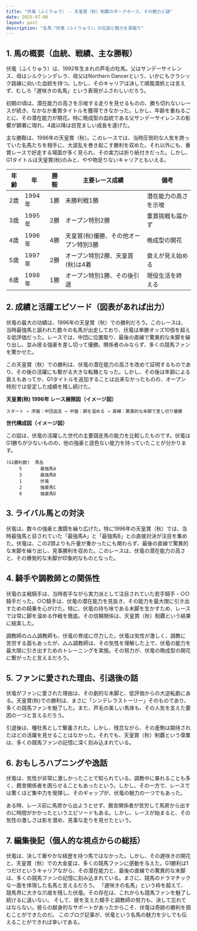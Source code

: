 ```yaml
---
title: "伏竜（ふくりゅう） - 天皇賞（秋）制覇のダークホース、その魅力と謎"
date: 2025-07-06
layout: post
description: "名馬『伏竜（ふくりゅう）』の伝説と魅力を深堀り"
---
```


## 1. 馬の概要（血統、戦績、主な勝鞍）

伏竜（ふくりゅう）は、1992年生まれの芦毛の牡馬。父はサンデーサイレンス、母はシルクシンデレラ、母父はNorthern Dancerという、いかにもクラシック路線に向いた血統を持つ。しかし、そのキャリアは決して順風満帆とは言えず、むしろ「遅咲きの名馬」という表現がふさわしいだろう。

初期の頃は、潜在能力の高さを示唆する走りを見せるものの、勝ち切れないレースが続き、なかなか重賞タイトルを獲得できなかった。しかし、年齢を重ねるごとに、その潜在能力が開花。特に晩成型の血統である父サンデーサイレンスの影響が顕著に現れ、4歳以降は目覚ましい成長を遂げた。

主な勝鞍は、1996年の天皇賞（秋）。このレースでは、当時圧倒的な人気を誇っていた名馬たちを相手に、大波乱を巻き起こす勝利を収めた。それ以外にも、重賞レースで好走する場面が多く見られ、その実力は折り紙付きだった。しかし、G1タイトルは天皇賞(秋)のみと、やや物足りないキャリアともいえる。


| 年齢 | 年 | 勝鞍 | 主要レース成績 | 備考 |
|---|---|---|---|---|
| 2歳 | 1994年 | 1勝 |  未勝利戦1勝 |  潜在能力の高さを示唆 |
| 3歳 | 1995年 | 2勝 |  オープン特別2勝 |  重賞挑戦も届かず |
| 4歳 | 1996年 | 4勝 | 天皇賞(秋)優勝、その他オープン特別3勝 |  晩成型の開花 |
| 5歳 | 1997年 | 2勝 |  オープン特別2勝、天皇賞(秋)は4着 |  衰えが見え始める |
| 6歳 | 1998年 | 1勝 |  オープン特別1勝、その後引退 |  現役生活を終える |


## 2. 成績と活躍エピソード（図表があれば出力）

伏竜の最大の功績は、1996年の天皇賞（秋）での勝利だろう。このレースは、当時最強馬と謳われた数々の名馬が出走しており、伏竜は単勝オッズ10倍を超える低評価だった。レースでは、中団に位置取り、最後の直線で驚異的な末脚を繰り出し、並み居る強豪を差し切って優勝。関係者のみならず、多くの競馬ファンを驚かせた。

この天皇賞（秋）での勝利は、伏竜の潜在能力の高さを改めて証明するものであり、その後の活躍にも繋がる大きな転機となった。しかし、その後は年齢による衰えもあってか、G1タイトルを追加することは出来なかったものの、オープン特別では安定した成績を残し続けた。

**天皇賞(秋) 1996年 レース展開図（イメージ図）**

```
スタート → 序盤：中団追走 → 中盤：脚を溜める → 直線：驚異的な末脚で差し切り優勝
```

**世代構成図（イメージ図）**

この図は、伏竜の活躍した世代の主要競走馬の能力を比較したものです。伏竜はG1勝ちが少ないものの、他の強豪と遜色ない能力を持っていたことが分かります。

```
(G1勝利数)  馬名
     5       最強馬A
     3       最強馬B
     1       伏竜
     2       強豪馬C
     0       強豪馬D
```


## 3. ライバル馬との対決

伏竜は、数々の強豪と激闘を繰り広げた。特に1996年の天皇賞（秋）では、当時最強馬と目されていた「最強馬A」と「最強馬B」との直接対決が注目を集めた。伏竜は、この2頭よりも斤量が重かったにも関わらず、最後の直線で驚異的な末脚を繰り出し、見事勝利を収めた。このレースは、伏竜の潜在能力の高さと、その爆発的な末脚が印象的なものとなった。


## 4. 騎手や調教師との関係性

伏竜の主戦騎手は、当時若手ながら実力派として注目されていた若手騎手・○○騎手だった。○○騎手は、伏竜の潜在能力を見抜き、その能力を最大限に引き出すための騎乗を心がけた。特に、伏竜の持ち味である末脚を生かすため、レースでは常に脚を溜める作戦を徹底。その信頼関係は、天皇賞（秋）制覇という結果に結実した。

調教師の△△調教師も、伏竜の育成に尽力した。伏竜は気性が激しく、調教に苦労する面もあったが、△△調教師は、その気性を理解した上で、伏竜の能力を最大限に引き出すためのトレーニングを実施。その努力が、伏竜の晩成型の開花に繋がったと言えるだろう。


## 5. ファンに愛された理由、引退後の話

伏竜がファンに愛された理由は、その劇的な末脚と、低評価からの大逆転劇にある。天皇賞(秋)での勝利は、まさに「シンデレラストーリー」そのものであり、多くの競馬ファンを魅了した。また、芦毛の美しい馬体も、その人気を支えた要因の一つと言えるだろう。

引退後は、種牡馬として繋養された。しかし、残念ながら、その産駒は期待されたほどの活躍を見せることはなかった。それでも、天皇賞（秋）制覇という偉業は、多くの競馬ファンの記憶に深く刻み込まれている。


## 6. おもしろハプニングや逸話

伏竜は、気性が非常に激しかったことで知られている。調教中に暴れることも多く、厩舎関係者を困らせることもあったという。しかし、その一方で、レースでは驚くほど集中力を発揮し、そのギャップが、伏竜の魅力の一つでもあった。

ある時、レース前に馬房から出ようとせず、厩舎関係者が苦労して馬房から出すのに時間がかかったというエピソードもある。しかし、レースが始まると、その気性の激しさは影を潜め、見事な走りを見せたという。


## 7. 編集後記（個人的な視点からの総括）

伏竜は、決して華やかな経歴を持つ馬ではなかった。しかし、その遅咲きの開花と、天皇賞（秋）での大金星は、多くの競馬ファンに感動を与えた。G1勝利は1つだけというキャリアながら、その潜在能力と、最後の直線での驚異的な末脚は、多くの競馬ファンの記憶に刻み込まれている。まさに、競馬のドラマチックな一面を体現した名馬と言えるだろう。  「遅咲きの名馬」という枠を超えて、競馬界に大きな爪痕を残した伏竜。その存在は、これからも競馬ファンを魅了し続けるに違いない。  そして、彼を支えた騎手と調教師の努力も、決して忘れてはならない。彼らの献身的なサポートがあったからこそ、伏竜は奇跡の勝利を掴むことができたのだ。  このブログ記事が、伏竜という名馬の魅力を少しでも伝えることができれば幸いである。
